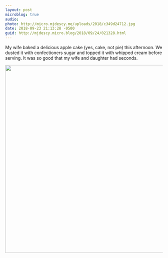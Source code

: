 ```yaml
---
layout: post
microblog: true
audio: 
photo: http://micro.mjdescy.me/uploads/2018/c349d24712.jpg
date: 2018-09-23 21:13:28 -0500
guid: http://mjdescy.micro.blog/2018/09/24/021328.html
---
```

My wife baked a delicious apple cake (yes, cake, not pie) this afternoon. We dusted it with confectioners sugar and topped it with whipped cream before serving. It was so good that my wife and daughter had seconds.

<img src="http://micro.mjdescy.me/uploads/2018/c349d24712.jpg" width="600" height="600" />

